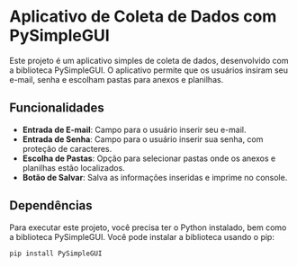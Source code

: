 # Aplicativo de Coleta de Dados com PySimpleGUI

Este projeto é um aplicativo simples de coleta de dados, desenvolvido com a biblioteca PySimpleGUI. O aplicativo permite que os usuários insiram seu e-mail, senha e escolham pastas para anexos e planilhas.

## Funcionalidades

- **Entrada de E-mail**: Campo para o usuário inserir seu e-mail.
- **Entrada de Senha**: Campo para o usuário inserir sua senha, com proteção de caracteres.
- **Escolha de Pastas**: Opção para selecionar pastas onde os anexos e planilhas estão localizados.
- **Botão de Salvar**: Salva as informações inseridas e imprime no console.

## Dependências

Para executar este projeto, você precisa ter o Python instalado, bem como a biblioteca PySimpleGUI. Você pode instalar a biblioteca usando o pip:

```bash
pip install PySimpleGUI
